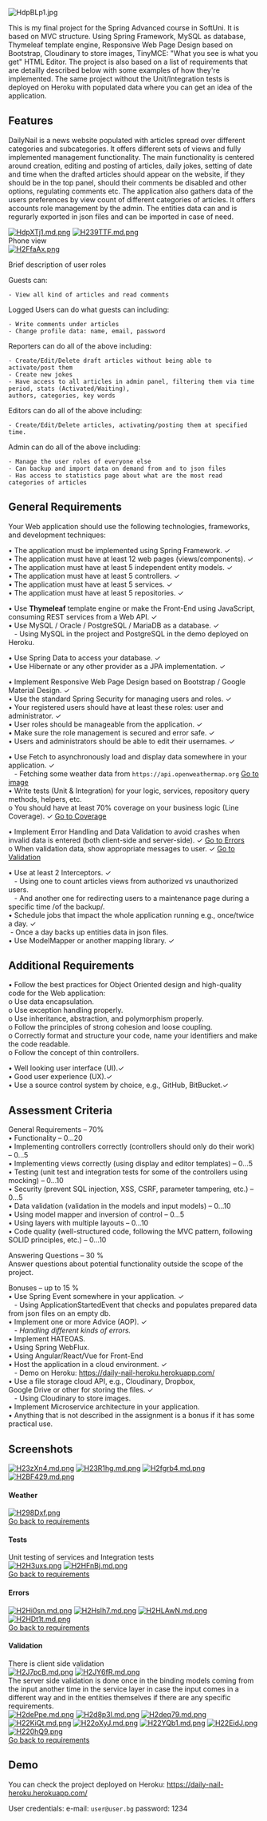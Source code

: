 
![HdpBLp1.jpg](https://iili.io/HdpBLp1.jpg)

This is my final project for the Spring Advanced course in SoftUni. 
It is based on MVC structure. Using Spring Framework, MySQL as database, Thymeleaf template engine, Responsive Web Page Design based on Bootstrap, Cloudinary to store images, TinyMCE: "What you see is what you get" HTML Editor.
The project is also based on a list of requirements that are detailly described below with some examples of how they're implemented.
The same project without the Unit/Integration tests is deployed on Heroku with populated data where you can get an idea of the application.


## Features
DailyNail is a news website populated with articles spread over different categories and subcategories.
It offers different sets of views and fully implemented management functionality. The main functionality is centered around creation, editing and posting of articles, daily jokes, setting of date and time when the drafted articles should appear on the website, if they should be in the top panel, should their comments be disabled and other options, regulating comments etc. The application also gathers data of the users preferences by view count of different categories of articles. It offers accounts role management by the admin. The entities data can and is regurarly exported in json files and can be imported in case of need.

[![HdpXTj1.md.png](https://iili.io/HdpXTj1.md.png)](https://freeimage.host/i/HdpXTj1)
[![H239TTF.md.png](https://iili.io/H239TTF.md.png)](https://freeimage.host/i/H239TTF)  
Phone view  
[![H2FfaAx.png](https://iili.io/H2FfaAx.png)](https://freeimage.host/bg)

Brief description of user roles

Guests can:

    - View all kind of articles and read comments
Logged Users can do what guests can including:

    - Write comments under articles
    - Change profile data: name, email, password

Reporters can do all of the above including:
    
    - Create/Edit/Delete draft articles without being able to activate/post them
    - Create new jokes
    - Have access to all articles in admin panel, filtering them via time period, stats (Activated/Waiting), 
    authors, categories, key words

Editors can do all of the above including:

    - Create/Edit/Delete articles, activating/posting them at specified time.
    
Admin can do all of the above including:

    - Manage the user roles of everyone else
    - Can backup and import data on demand from and to json files
    - Has access to statistics page about what are the most read categories of articles 


## General Requirements

Your Web application should use the following technologies, frameworks, and development techniques:


•	The application must be implemented using Spring Framework.                                             ✓  
•	The application must have at least 12 web pages (views/components).                         ✓  
•	The application must have at least 5 independent entity models.                             ✓  
•	The application must have at least 5 controllers.                                           ✓  
•	The application must have at least 5 services.                                              ✓  
•	The application must have at least 5 repositories.                                          ✓  

•	Use **Thymeleaf** template engine or make the Front-End using JavaScript, 			
consuming REST services from a Web API.                                                         ✓  
•	Use MySQL / Oracle / PostgreSQL / MariaDB as a database.                                    ✓  
&nbsp;&nbsp;&nbsp;- Using MySQL in the project and PostgreSQL in the demo deployed on Heroku.

•	Use Spring Data to access your database.                                                    ✓  
•	Use Hibernate or any other provider as a JPA implementation.                                ✓  

•	Implement Responsive Web Page Design based on Bootstrap / Google Material Design.           ✓  
•	Use the standard Spring Security for managing users and roles.                              ✓  
•	Your registered users should have at least these roles: user and administrator.             ✓  
•	User roles should be manageable from the application.                                       ✓  
•	Make sure the role management is secured and error safe.                                    ✓  
•	Users and administrators should be able to edit their usernames.                            ✓  

•	Use Fetch to asynchronously load and display data somewhere in your application.            ✓  
&nbsp;&nbsp;&nbsp;- Fetching some weather data from `https://api.openweathermap.org` [Go to image](#weather)  
•	Write tests (Unit & Integration) for your logic, services, repository query methods, helpers, etc.  
o	You should have at least 70% coverage on your business logic (Line Coverage). ✓ [Go to Coverage](#tests)       

•	Implement Error Handling and Data Validation to avoid crashes when invalid data is entered 
(both client-side and server-side). ✓ [Go to Errors](#errors)								                      
o	When validation data, show appropriate messages to user. ✓  [Go to Validation](#validation)

•	Use at least 2 Interceptors.										                ✓  
&nbsp;&nbsp;&nbsp;- Using one to count articles views from authorized vs unauthorized users.  
&nbsp;&nbsp;&nbsp;- And another one for redirecting users to a maintenance page during a specific time /of the backup/.  
•	Schedule jobs that impact the whole application running e.g., once/twice a day.		✓  
&nbsp;- Once a day backs up entities data in json files.  
•	Use ModelМapper or another mapping library.								            ✓  



## Additional Requirements
•	Follow the best practices for Object Oriented design and high-quality code for the Web application:  
    o	Use data encapsulation.  
    o	Use exception handling properly.  
    o	Use inheritance, abstraction, and polymorphism properly.  
    o	Follow the principles of strong cohesion and loose coupling.  
    o	Correctly format and structure your code, name your identifiers and make the code readable.  
    o	Follow the concept of thin controllers.  

•	Well looking user interface (UI).✓  
•	Good user experience (UX).✓  
•	Use a source control system by choice, e.g., GitHub, BitBucket.✓  



## Assessment Criteria
General Requirements – 70%   
•	Functionality – 0…20  
•	Implementing controllers correctly (controllers should only do their work) – 0...5  
•	Implementing views correctly (using display and editor templates) – 0…5  
•	Testing (unit test and integration tests for some of the controllers using mocking) – 0…10  
•	Security (prevent SQL injection, XSS, CSRF, parameter tampering, etc.) – 0…5  
•	Data validation (validation in the models and input models) – 0…10  
•	Using model mapper and inversion of control – 0…5  
•	Using layers with multiple layouts – 0…10  
•	Code quality (well-structured code, following the MVC pattern, following SOLID principles, etc.) – 0…10  

Answering Questions – 30 %  
Answer questions about potential functionality outside the scope of the project.  

Bonuses – up to 15 %  
•	Use Spring Event somewhere in your application.	  						            ✓  
&nbsp;&nbsp;&nbsp;- Using ApplicationStartedEvent that checks and populates prepared data from json files on an empty db.  
•	Implement one or more Advice (AOP).					  				                ✓  
&nbsp;&nbsp;&nbsp;- *Handling different kinds of errors.*  
•	Implement HATEOAS.  
•	Using Spring WebFlux.  
•	Using Angular/React/Vue for Front-End  
•	Host the application in a cloud environment.								        ✓  
&nbsp;&nbsp;&nbsp;- Demo on Heroku: https://daily-nail-heroku.herokuapp.com/  
•	Use a file storage cloud API, e.g., Cloudinary, Dropbox,   
        Google Drive or other for storing the files.	                                ✓  
&nbsp;&nbsp;&nbsp;- Using Cloudinary to store images.  
•	Implement Microservice architecture in your application.  
•	Anything that is not described in the assignment is a bonus if it has some practical use.   

## Screenshots
[![H23zXn4.md.png](https://iili.io/H23zXn4.md.png)](https://freeimage.host/i/H23zXn4)
[![H23R1hg.md.png](https://iili.io/H23R1hg.md.png)](https://freeimage.host/i/H23R1hg)
[![H2fgrb4.md.png](https://iili.io/H2fgrb4.md.png)](https://freeimage.host/i/H2fgrb4)
[![H2BF429.md.png](https://iili.io/H2BF429.md.png)](https://freeimage.host/i/H2BF429)

#### Weather
[![H298Dxf.png](https://iili.io/H298Dxf.png)](https://freeimage.host/bg)  
[Go back to requirements](#general-requirements)

#### Tests
Unit testing of services and Integration tests  
[![H2H3uxs.png](https://iili.io/H2H3uxs.png)](https://freeimage.host/bg)
[![H2HFnBj.md.png](https://iili.io/H2HFnBj.md.png)](https://freeimage.host/i/H2HFnBj)  
[Go back to requirements](#general-requirements)  

#### Errors
[![H2Hi0sn.md.png](https://iili.io/H2Hi0sn.md.png)](https://freeimage.host/i/H2Hi0sn)
[![H2HsIh7.md.png](https://iili.io/H2HsIh7.md.png)](https://freeimage.host/i/H2HsIh7)
[![H2HLAwN.md.png](https://iili.io/H2HLAwN.md.png)](https://freeimage.host/i/H2HLAwN)
[![H2HDt1t.md.png](https://iili.io/H2HDt1t.md.png)](https://freeimage.host/i/H2HDt1t)  
[Go back to requirements](#general-requirements) 

#### Validation
There is client side validation  
[![H2J7pcB.md.png](https://iili.io/H2J7pcB.md.png)](https://freeimage.host/i/H2J7pcB)
[![H2JY6fR.md.png](https://iili.io/H2JY6fR.md.png)](https://freeimage.host/i/H2JY6fR)  
The server side validation is done once in the binding models coming from the input another time in the service layer in case the input comes in a different way and in the entities themselves if there are any specific requirements.  
[![H2dePpe.md.png](https://iili.io/H2dePpe.md.png)](https://freeimage.host/i/H2dePpe)
[![H2d8p3l.md.png](https://iili.io/H2d8p3l.md.png)](https://freeimage.host/i/H2d8p3l)
[![H2deq79.md.png](https://iili.io/H2deq79.md.png)](https://freeimage.host/i/H2deq79)
[![H22KiQt.md.png](https://iili.io/H22KiQt.md.png)](https://freeimage.host/i/H22KiQt)
[![H22oXyJ.md.png](https://iili.io/H22oXyJ.md.png)](https://freeimage.host/i/H22oXyJ)
[![H22YQb1.md.png](https://iili.io/H22YQb1.md.png)](https://freeimage.host/i/H22YQb1)
[![H22EidJ.png](https://iili.io/H22EidJ.png)](https://freeimage.host/bg)
[![H220hQ9.png](https://iili.io/H220hQ9.png)](https://freeimage.host/bg)  
[Go back to requirements](#general-requirements) 
## Demo

You can check the project deployed on Heroku: https://daily-nail-heroku.herokuapp.com/

User credentials: 
e-mail: `user@user.bg` 
password: 1234

